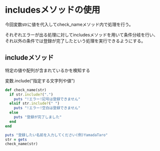 # includesメソッドの使用
今回変数strに値を代入してcheck_nameメソッド内で処理を行う。

それぞれエラーが出る処理に対してincludesメソッドを用いて条件分岐を行い、それ以外の条件では登録が完了したという処理を実行できるようにする。
## includeメソッド
特定の値や配列が含まれているかを検知する

変数.include("指定する文字列や値")
```ruby
def check_name(str) 
  if str.include?(".")
    puts "!エラー!記号は登録できません"
  elsif str.include?(" ")
    puts "!エラー!空白は登録できません"
  else
    puts "登録が完了しました"
  end
end

puts "登録したい名前を入力してください(例)YamadaTaro"
str = gets
check_name(str) 
